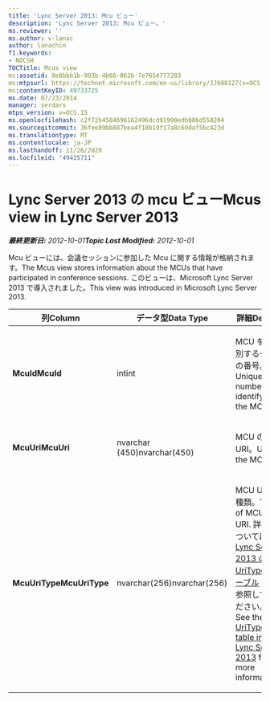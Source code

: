 ```yaml
---
title: 'Lync Server 2013: Mcu ビュー'
description: 'Lync Server 2013: Mcu ビュー。'
ms.reviewer: ''
ms.author: v-lanac
author: lanachin
f1.keywords:
- NOCSH
TOCTitle: Mcus view
ms:assetid: 8e8bbb1b-993b-4b66-862b-7e7654777203
ms:mtpsurl: https://technet.microsoft.com/en-us/library/JJ688127(v=OCS.15)
ms:contentKeyID: 49733725
ms.date: 07/23/2014
manager: serdars
mtps_version: v=OCS.15
ms.openlocfilehash: c2f72b4584696162496dcd91990edb086d558204
ms.sourcegitcommit: 36fee89bb887bea4f18b19f17a8c69daf5bc423d
ms.translationtype: MT
ms.contentlocale: ja-JP
ms.lasthandoff: 11/26/2020
ms.locfileid: "49425711"
---
```

# <a name="mcus-view-in-lync-server-2013"></a><span data-ttu-id="cb47c-103">Lync Server 2013 の mcu ビュー</span><span class="sxs-lookup"><span data-stu-id="cb47c-103">Mcus view in Lync Server 2013</span></span>

<div data-xmlns="http://www.w3.org/1999/xhtml">

<div class="topic" data-xmlns="http://www.w3.org/1999/xhtml" data-msxsl="urn:schemas-microsoft-com:xslt" data-cs="https://msdn.microsoft.com/">

<div data-asp="https://msdn2.microsoft.com/asp">



</div>

<div id="mainSection">

<div id="mainBody"><span data-ttu-id="cb47c-104">

<span> </span></span><span class="sxs-lookup"><span data-stu-id="cb47c-104">

<span> </span></span></span>

<span data-ttu-id="cb47c-105">_**最終更新日:** 2012-10-01_</span><span class="sxs-lookup"><span data-stu-id="cb47c-105">_**Topic Last Modified:** 2012-10-01_</span></span>

<span data-ttu-id="cb47c-106">Mcu ビューには、会議セッションに参加した Mcu に関する情報が格納されます。</span><span class="sxs-lookup"><span data-stu-id="cb47c-106">The Mcus view stores information about the MCUs that have participated in conference sessions.</span></span> <span data-ttu-id="cb47c-107">このビューは、Microsoft Lync Server 2013 で導入されました。</span><span class="sxs-lookup"><span data-stu-id="cb47c-107">This view was introduced in Microsoft Lync Server 2013.</span></span>


<table>
<colgroup>
<col style="width: 33%" />
<col style="width: 33%" />
<col style="width: 33%" />
</colgroup>
<thead>
<tr class="header">
<th><span data-ttu-id="cb47c-108">列</span><span class="sxs-lookup"><span data-stu-id="cb47c-108">Column</span></span></th>
<th><span data-ttu-id="cb47c-109">データ型</span><span class="sxs-lookup"><span data-stu-id="cb47c-109">Data Type</span></span></th>
<th><span data-ttu-id="cb47c-110">詳細</span><span class="sxs-lookup"><span data-stu-id="cb47c-110">Details</span></span></th>
</tr>
</thead>
<tbody>
<tr class="odd">
<td><p><span data-ttu-id="cb47c-111"><strong>McuId</strong></span><span class="sxs-lookup"><span data-stu-id="cb47c-111"><strong>McuId</strong></span></span></p></td>
<td><p><span data-ttu-id="cb47c-112">int</span><span class="sxs-lookup"><span data-stu-id="cb47c-112">int</span></span></p></td>
<td><p><span data-ttu-id="cb47c-113">MCU を識別する一意の番号。</span><span class="sxs-lookup"><span data-stu-id="cb47c-113">Unique number identifying the MCU.</span></span></p></td>
</tr>
<tr class="even">
<td><p><span data-ttu-id="cb47c-114"><strong>McuUri</strong></span><span class="sxs-lookup"><span data-stu-id="cb47c-114"><strong>McuUri</strong></span></span></p></td>
<td><p><span data-ttu-id="cb47c-115">nvarchar (450)</span><span class="sxs-lookup"><span data-stu-id="cb47c-115">nvarchar(450)</span></span></p></td>
<td><p><span data-ttu-id="cb47c-116">MCU の URI。</span><span class="sxs-lookup"><span data-stu-id="cb47c-116">URI of the MCU.</span></span></p></td>
</tr>
<tr class="odd">
<td><p><span data-ttu-id="cb47c-117"><strong>McuUriType</strong></span><span class="sxs-lookup"><span data-stu-id="cb47c-117"><strong>McuUriType</strong></span></span></p></td>
<td><p><span data-ttu-id="cb47c-118">nvarchar(256)</span><span class="sxs-lookup"><span data-stu-id="cb47c-118">nvarchar(256)</span></span></p></td>
<td><p><span data-ttu-id="cb47c-119">MCU URI の種類。</span><span class="sxs-lookup"><span data-stu-id="cb47c-119">Type of MCU URI.</span></span> <span data-ttu-id="cb47c-120">詳細については、「 <a href="lync-server-2013-uritypes-table.md">Lync Server 2013 の UriTypes テーブル</a> 」を参照してください。</span><span class="sxs-lookup"><span data-stu-id="cb47c-120">See the <a href="lync-server-2013-uritypes-table.md">UriTypes table in Lync Server 2013</a> for more information.</span></span></p></td>
</tr>
</tbody>
</table><span data-ttu-id="cb47c-121">


</div>

<span> </span>

</div>

</div>

</span><span class="sxs-lookup"><span data-stu-id="cb47c-121">


</div>

<span> </span>

</div>

</div>

</span></span></div>

